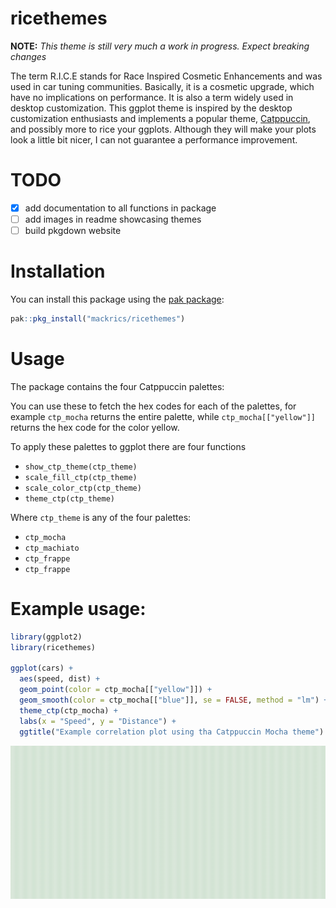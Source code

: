 # ricethemes

**NOTE:** *This theme is still very much a work in progress. Expect breaking changes*

The term R.I.C.E stands for Race Inspired Cosmetic Enhancements and was used in
car tuning communities. Basically, it is a cosmetic upgrade, which have no
implications on performance. It is also a term widely used in desktop
customization. This ggplot theme is inspired by the desktop customization
enthusiasts and implements a popular theme,
[Catppuccin](https://github.com/catppuccin/catppuccin), and possibly more to
rice your ggplots. Although they will make your plots look a little bit nicer,
I can not guarantee a performance improvement.

# TODO
- [x] add documentation to all functions in package
- [ ] add images in readme showcasing themes
- [ ] build pkgdown website

# Installation

You can install this package using the [pak package](https://pak.r-lib.org/):

```R
pak::pkg_install("mackrics/ricethemes")
```

# Usage 

The package contains the four Catppuccin palettes:


You can use these to fetch the hex codes for each of the palettes, for example
`ctp_mocha` returns the entire palette, while `ctp_mocha[["yellow"]]` returns the hex code for the color yellow.

To apply these palettes to ggplot there are four functions


- `show_ctp_theme(ctp_theme)`
- `scale_fill_ctp(ctp_theme)`
- `scale_color_ctp(ctp_theme)`
- `theme_ctp(ctp_theme)`

Where `ctp_theme` is  any of the four palettes:

- `ctp_mocha`
- `ctp_machiato`
- `ctp_frappe`
- `ctp_frappe`

# Example usage:

```R
library(ggplot2)
library(ricethemes)

ggplot(cars) +
  aes(speed, dist) +
  geom_point(color = ctp_mocha[["yellow"]]) +
  geom_smooth(color = ctp_mocha[["blue"]], se = FALSE, method = "lm") +
  theme_ctp(ctp_mocha) +
  labs(x = "Speed", y = "Distance") +
  ggtitle("Example correlation plot using tha Catppuccin Mocha theme")
```

![Example 1](example1.png)
